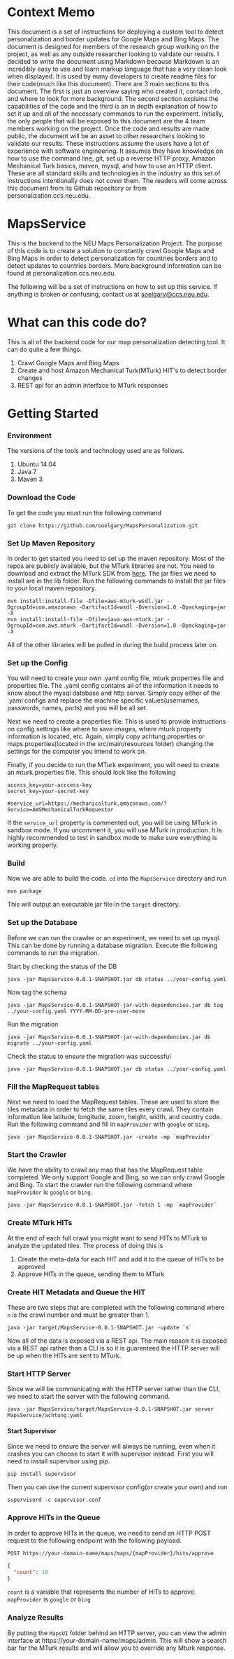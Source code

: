 Context Memo
============
This document is a set of instructions for deploying a custom tool to detect personalization and border updates for Google Maps and Bing Maps. The document is designed for members of the research group working on the project, as well as any outside researcher looking to validate our results. I decided to write the document using Markdown because Markdown is an incredibly easy to use and learn markup language that has a very clean look when displayed. It is used by many developers to create readme files for their code(much like this document). There are 3 main sections to this document. The first is just an overview saying who created it, contact info, and where to look for more background. The second section explains the capabilities of the code and the third is an in depth explanation of how to set it up and all of the necessary commands to run the experiment. Initially, the only people that will be exposed to this document are the 4 team members working on the project. Once the code and results are made public, the document will be an asset to other researchers looking to validate our results. These instructions assume the users have a lot of experience with software engineering. It assumes they have knowledge on how to use the command line, git, set up a reverse HTTP proxy, Amazon Mechanical Turk basics, maven, mysql, and how to use an HTTP client. These are all standard skills and technologies in the industry so this set of instructions intentionally does not cover them. The readers will come across this document from its Github repository or from personalization.ccs.neu.edu.


MapsService
===========

This is the backend to the NEU Maps Personalization Project. The purpose of this code is to create a solution to constantly crawl Google Maps and Bing Maps in order to detect personalization for countries borders and to detect updates to countries borders. More background information can be found at personalization.ccs.neu.edu.

The following will be a set of instructions on how to set up this service. If anything is broken or confusing, contact us at soelgary@ccs.neu.edu.

What can this code do?
======================

This is all of the backend code for our map personalization detecting tool. It can do quite a few things.
1. Crawl Google Maps and Bing Maps
3. Create and host Amazon Mechanical Turk(MTurk) HIT's to detect border changes
4. REST api for an admin interface to MTurk responses

Getting Started
===============

### Environment

The versions of the tools and technology used are as follows.

1. Ubuntu 14.04
2. Java 7
3. Maven 3

### Download the Code

To get the code you must run the following command

```
git clone https://github.com/soelgary/MapsPersonalization.git
```

### Set Up Maven Repository

In order to get started you need to set up the maven repository. Most of the repos are publicly available, but the MTurk libraries are not. You need to download and extract the MTurk SDK from [here]("http://sourceforge.net/projects/mturksdk-java/"). The jar files we need to install are in the lib folder. Run the following commands to install the jar files to your local maven repository.

```
mvn install:install-file -Dfile=aws-mturk-wsdl.jar -DgroupId=com.amazonaws -DartifactId=wsdl -Dversion=1.0 -Dpackaging=jar -X
mvn install:install-file -Dfile=java-aws-mturk.jar -DgroupId=com.aws.mturk -DartifactId=wsdl -Dversion=1.0 -Dpackaging=jar -X
```

All of the other libraries will be pulled in during the build process later on.

### Set up the Config

You will need to create your own .yaml config file, mturk properties file and properties file. The .yaml config contains all of the information it needs to know about the mysql database and http server. Simply copy either of the .yaml configs and replace the machine specific values(usernames, passwords, names, ports) and you will be all set.

Next we need to create a properties file. This is used to provide instructions on config settings like where to save images, where mturk property information is located, etc. Again, simply copy achtung.properties or maps.properties(located in the src/main/resources folder) changing the settings for the computer you intend to work on.

Finally, if you decide to run the MTurk experiment, you will need to create an mturk.properties file. This should look like the following
```
access_key=your-acccess-key
secret_key=your-secret-key

#service_url=https://mechanicalturk.amazonaws.com/?Service=AWSMechanicalTurkRequester
```
If the ```service_url``` property is commented out, you will be using MTurk in sandbox mode. If you uncomment it, you will use MTurk in production. It is highly recommended to test in sandbox mode to make sure everything is working properly.

### Build

Now we are able to build the code. ```cd``` into the ```MapsService``` directory and run
```
mvn package
```

This will output an executable jar file in the ```target``` directory.

### Set up the Database

Before we can run the crawler or an experiment, we need to set up mysql. This can be done by running a database migration. Execute the following commands to run the migration.

Start by checking the status of the DB
```
java -jar MapsService-0.0.1-SNAPSHOT.jar db status ../your-config.yaml
```

Now tag the schema
```
java -jar MapsService-0.0.1-SNAPSHOT-jar-with-dependencies.jar db tag ../your-config.yaml YYYY-MM-DD-pre-user-move
```

Run the migration
```
java -jar MapsService-0.0.1-SNAPSHOT-jar-with-dependencies.jar db migrate ../your-config.yaml
```

Check the status to ensure the migration was successful
```
java -jar MapsService-0.0.1-SNAPSHOT.jar db status ../your-config.yaml
```

### Fill the MapRequest tables

Next we need to load the MapRequest tables. These are used to store the tiles metadata in order to fetch the same tiles every crawl. They contain information like latitude, longitude, zoom, height, width, and country code. Run the following command and fill in ```mapProvider``` with ```google``` or ```bing```.

```
java -jar MapsService-0.0.1-SNAPSHOT.jar -create -mp `mapProvider`
```

### Start the Crawler

We have the ability to crawl any map that has the MapRequest table completed. We only support Google and Bing, so we can only crawl Google and Bing. To start the crawler run the following command where ```mapProvider``` is ```google``` or ```bing```.

```
java -jar MapsService-0.0.1-SNAPSHOT.jar -fetch 1 -mp `mapProvider`
```

### Create MTurk HITs

At the end of each full crawl you might want to send HITs to MTurk to analyze the updated tiles. The process of doing this is
1. Create the meta-data for each HIT and add it to the queue of HITs to be approved
2. Approve HITs in the queue, sending them to MTurk

### Create HIT Metadata and Queue the HIT

These are two steps that are completed with the following command where ```n``` is the crawl number and must be greater than 1.

```
java -jar target/MapsService-0.0.1-SNAPSHOT.jar -update `n`
```

Now all of the data is exposed via a REST api. The main reason it is exposed via a REST api rather than a CLI is so it is guarenteed the HTTP server will be up when the HITs are sent to MTurk.

### Start HTTP Server

Since we will be communicating with the HTTP server rather than the CLI, we need to start the server with the following command.

```
java -jar MapsService/target/MapsService-0.0.1-SNAPSHOT.jar server MapsService/achtung.yaml
```

#### Start Supervisor

Since we need to ensure the server will always be running, even when it crashes you can choose to start it with supervisor instead. First you will need to install supervisor using pip.

```
pip install supervisor
```

Then you can use the current supervisor config(or create your own) and run

```
supervisord -c supervisor.conf
```

### Approve HITs in the Queue

In order to approve HITs in the queue, we need to send an HTTP POST request to the following endpoint with the following payload.
```
POST https://your-domain-name/maps/maps/{mapProvider}/hits/approve

```
```json
{
  "count": 10
}
```

```count``` is a variable that represents the number of HITs to approve.
```mapProvider``` is ```google``` or ```bing```

### Analyze Results
By putting the ```MapsUI``` folder behind an HTTP server, you can view the admin interface at https://your-domain-name/maps/admin. This will show a search bar for the MTurk results and will allow you to override any Mturk response.
